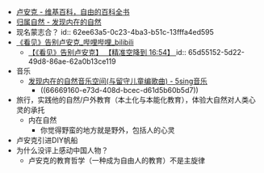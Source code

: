 - [卢安克 - 维基百科，自由的百科全书](https://zh.wikipedia.org/wiki/%E5%8D%A2%E5%AE%89%E5%85%8B)
- [归属自然 - 发现内在的自然](https://guishuziran.com/)
- 现名蒙志合？
  id:: 62ee63a5-0c23-4ba3-b51c-13fffa4ed595
- [《看见》告别卢安克_哔哩哔哩_bilibili](https://www.bilibili.com/video/BV15W411M7Ry)
	- [【《看见》告别卢安克】 【精准空降到 16:54】 ](https://www.bilibili.com/video/BV15W411M7Ry/?share_source=copy_web&vd_source=24175964b0df2fcc2c022cae23517fdc&t=1014)
	  id:: 65d55152-5d22-49d8-86ae-62a0b13ce119
- 音乐
	- [发现内在的自然音乐空间(与留守儿童编歌曲) - 5sing音乐](https://5sing.kugou.com/15620173/default.html)
		- ((66669160-e73d-408d-bcec-d61d5b60b5d7))
- 旅行，实践他的自然/户外教育（本土化与本能化教育），体验大自然对人类心灵的承托
	- 内在自然
		- 你觉得野蛮的地方就是野外，包括人的心灵
- 卢安克引进DIY帆船
- 为什么没评上感动中国人物？
	- 卢安克的教育哲学（一种成为自由人的教育）不是主旋律